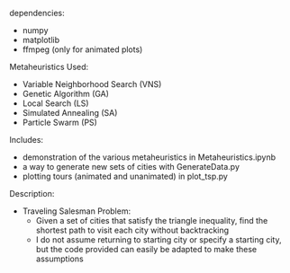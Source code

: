 dependencies:
- numpy
- matplotlib
- ffmpeg (only for animated plots)

Metaheuristics Used:
- Variable Neighborhood Search (VNS)
- Genetic Algorithm (GA)
- Local Search (LS)
- Simulated Annealing (SA)
- Particle Swarm (PS)

Includes:
- demonstration of the various metaheuristics in Metaheuristics.ipynb
- a way to generate new sets of cities with GenerateData.py
- plotting tours (animated and unanimated) in plot_tsp.py

Description:

- Traveling Salesman Problem: 
  - Given a set of cities that satisfy the triangle inequality, find the shortest path to visit each city without backtracking
  - I do not assume returning to starting city or specify a starting city, but the code provided can easily be adapted to make these assumptions


